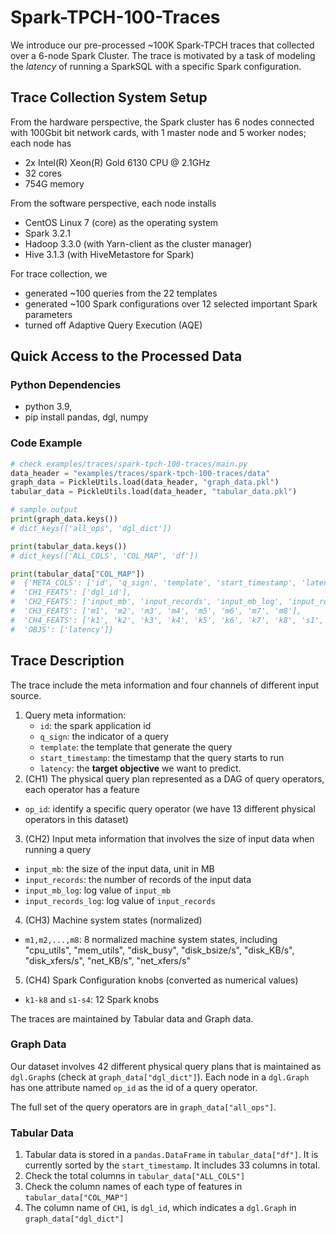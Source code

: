 # Spark-TPCH-100-Traces

We introduce our pre-processed ~100K Spark-TPCH traces that collected over a 6-node Spark Cluster. 
The trace is motivated by a task of modeling the *latency* of running a SparkSQL with a specific Spark configuration.

## Trace Collection System Setup

From the hardware perspective, the Spark cluster has 6 nodes connected with 100Gbit bit network cards, 
with 1 master node and 5 worker nodes; each node has 
  - 2x Intel(R) Xeon(R) Gold 6130 CPU @ 2.1GHz 
  - 32 cores 
  - 754G memory

From the software perspective, each node installs
- CentOS Linux 7 (core) as the operating system
- Spark 3.2.1 
- Hadoop 3.3.0 (with Yarn-client as the cluster manager)
- Hive 3.1.3 (with HiveMetastore for Spark)

For trace collection, we
  - generated ~100 queries from the 22 templates
  - generated ~100 Spark configurations over 12 selected important Spark parameters 
  - turned off Adaptive Query Execution (AQE) 

## Quick Access to the Processed Data

### Python Dependencies
- python 3.9, 
- pip install pandas, dgl, numpy

### Code Example
```python
# check examples/traces/spark-tpch-100-traces/main.py
data_header = "examples/traces/spark-tpch-100-traces/data"
graph_data = PickleUtils.load(data_header, "graph_data.pkl")
tabular_data = PickleUtils.load(data_header, "tabular_data.pkl")

# sample output
print(graph_data.keys())
# dict_keys(['all_ops', 'dgl_dict'])

print(tabular_data.keys())
# dict_keys(['ALL_COLS', 'COL_MAP', 'df'])

print(tabular_data["COL_MAP"])
#  {'META_COLS': ['id', 'q_sign', 'template', 'start_timestamp', 'latency'],
#  'CH1_FEATS': ['dgl_id'],
#  'CH2_FEATS': ['input_mb', 'input_records', 'input_mb_log', 'input_records_log'],
#  'CH3_FEATS': ['m1', 'm2', 'm3', 'm4', 'm5', 'm6', 'm7', 'm8'],
#  'CH4_FEATS': ['k1', 'k2', 'k3', 'k4', 'k5', 'k6', 'k7', 'k8', 's1', 's2', 's3', 's4'],
#  'OBJS': ['latency']}
```

## Trace Description

The trace include the meta information and four channels of different input source. 
1. Query meta information:
   - `id`: the spark application id
   - `q_sign`: the indicator of a query
   - `template`: the template that generate the query 
   - `start_timestamp`: the timestamp that the query starts to run
   - `latency`: the **target objective** we want to predict.
2. (CH1) The physical query plan represented as a DAG of query operators, each operator has a feature 
  - `op_id`: identify a specific query operator (we have 13 different physical operators in this dataset)
3. (CH2) Input meta information that involves the size of input data when running a query
  - `input_mb`: the size of the input data, unit in MB
  - `input_records`: the number of records of the input data
  - `input_mb_log`: log value of `input_mb`
  - `input_records_log`: log value of `input_records`
4. (CH3) Machine system states (normalized)
  - `m1,m2,...,m8`: 8 normalized machine system states, including "cpu_utils", "mem_utils", "disk_busy", "disk_bsize/s",
               "disk_KB/s", "disk_xfers/s", "net_KB/s", "net_xfers/s"
5. (CH4) Spark Configuration knobs (converted as numerical values)
  - `k1-k8` and `s1-s4`: 12 Spark knobs


The traces are maintained by Tabular data and Graph data.

### Graph Data
Our dataset involves 42 different physical query plans that is maintained as `dgl.Graph`s (check at `graph_data["dgl_dict"]`).
Each node in a `dgl.Graph` has one attribute named `op_id` as the id of a query operator. 

The full set of the query operators are in `graph_data["all_ops"]`.

### Tabular Data
1. Tabular data is stored in a `pandas.DataFrame` in `tabular_data["df"]`. It is currently sorted by the `start_timestamp`. It includes 33 columns in total.
2. Check the total columns in `tabular_data["ALL_COLS"]`
2. Check the column names of each type of features in `tabular_data["COL_MAP"]`
3. The column name of `CH1`, is `dgl_id`, which indicates a `dgl.Graph` in `graph_data["dgl_dict"]`
